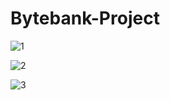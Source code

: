 # Bytebank-Project






![1](https://user-images.githubusercontent.com/49458473/140191553-af37e4b5-fa34-407d-adc1-d8e312b3811b.png)


![2](https://user-images.githubusercontent.com/49458473/140191516-fe49ab0d-0eed-4d3f-9472-aeb52dc746ac.png)



![3](https://user-images.githubusercontent.com/49458473/140191497-aaa0bea6-6163-478e-885e-510f1c38667d.png)
